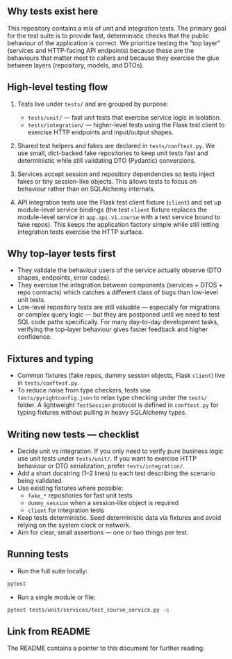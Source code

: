 Why tests exist here
--------------------
This repository contains a mix of unit and integration tests. The primary goal
for the test suite is to provide fast, deterministic checks that the public
behaviour of the application is correct. We prioritize testing the "top layer"
(services and HTTP-facing API endpoints) because these are the behaviours that
matter most to callers and because they exercise the glue between layers
(repository, models, and DTOs).

High-level testing flow
------------------------
1. Tests live under `tests/` and are grouped by purpose:
   - `tests/unit/` — fast unit tests that exercise service logic in isolation.
   - `tests/integration/` — higher-level tests using the Flask test client to
     exercise HTTP endpoints and input/output shapes.

2. Shared test helpers and fakes are declared in `tests/conftest.py`. We use
   small, dict-backed fake repositories to keep unit tests fast and deterministic
   while still validating DTO (Pydantic) conversions.

3. Services accept session and repository dependencies so tests inject fakes or
   tiny session-like objects. This allows tests to focus on behaviour rather
   than on SQLAlchemy internals.

4. API integration tests use the Flask test client fixture (`client`) and set
   up module-level service bindings (the test `client` fixture replaces the
   module-level service in `app.api.v1.course` with a test service bound to
   fake repos). This keeps the application factory simple while still letting
   integration tests exercise the HTTP surface.

Why top-layer tests first
-------------------------
- They validate the behaviour users of the service actually observe (DTO
  shapes, endpoints, error codes).
- They exercise the integration between components (services + DTOS + repo
  contracts) which catches a different class of bugs than low-level unit
  tests.
- Low-level repository tests are still valuable — especially for migrations or
  complex query logic — but they are postponed until we need to test SQL
  code paths specifically. For many day-to-day development tasks, verifying
  the top-layer behaviour gives faster feedback and higher confidence.

Fixtures and typing
-------------------
- Common fixtures (fake repos, dummy session objects, Flask `client`) live in
  `tests/conftest.py`.
- To reduce noise from type checkers, tests use `tests/pyrightconfig.json` to
  relax type checking under the `tests/` folder. A lightweight `TestSession`
  protocol is defined in `conftest.py` for typing fixtures without pulling in
  heavy SQLAlchemy types.

Writing new tests — checklist
----------------------------
- Decide unit vs integration. If you only need to verify pure business logic
  use unit tests under `tests/unit/`. If you want to exercise HTTP behaviour
  or DTO serialization, prefer `tests/integration/`.
- Add a short docstring (1–2 lines) to each test describing the scenario being
  validated.
- Use existing fixtures where possible:
  - `fake_*` repositories for fast unit tests
  - `dummy_session` when a session-like object is required
  - `client` for integration tests
- Keep tests deterministic. Seed deterministic data via fixtures and avoid
  relying on the system clock or network.
- Aim for clear, small assertions — one or two things per test.

Running tests
-------------
- Run the full suite locally:

```bash
pytest
```

- Run a single module or file:

```bash
pytest tests/unit/services/test_course_service.py -q
```

Link from README
----------------
The README contains a pointer to this document for further reading.
